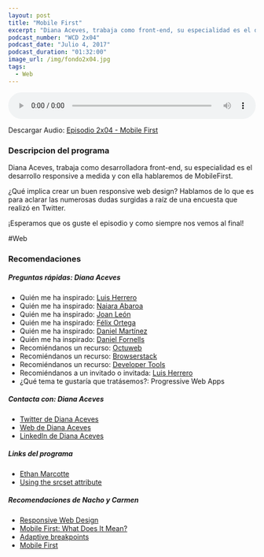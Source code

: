 ```yaml
---
layout: post
title: "Mobile First"
excerpt: "Diana Aceves, trabaja como front-end, su especialidad es el desarrollo responsive y con ella hablaremos de MobileFirst."
podcast_number: "WCD 2x04"
podcast_date: "Julio 4, 2017"
podcast_duration: "01:32:00"
image_url: /img/fondo2x04.jpg
tags: 
  - Web
---
```


<audio src="http://www.podtrac.com/pts/redirect.mp3/archive.org/download/WCD-2x04/WeCodeSign%202x04%20-%20Mobile%20First.mp3" preload="auto" controls style="width: 100%;">
  <p>Tu navegador no implementa el elemento audio</p>
</audio>

<p>Descargar Audio: <a href="http://www.podtrac.com/pts/redirect.mp3/archive.org/download/WCD-2x04/WeCodeSign%202x04%20-%20Mobile%20First.mp3" title="Botón derecho del ratón, luego guardar enlace como...">Episodio 2x04 - Mobile First</a></p>

<h3 class="post-title  post-heading">Descripcion del programa</h3>

Diana Aceves, trabaja como desarrolladora front-end, su especialidad es el desarrollo responsive a medida y con ella hablaremos de MobileFirst.

¿Qué implica crear un buen responsive web design? Hablamos de lo que es para aclarar las numerosas dudas surgidas a raíz de una encuesta que realizó en Twitter.

¡Esperamos que os guste el episodio y como siempre nos vemos al final!
 
<div class="rule"></div>

#Web

<div class="rule"></div>

<h3 class="post-title  post-heading">Recomendaciones</h3>

##### Preguntas rápidas: Diana Aceves

<ul>
  <li class="recomendacion"><span>Quién me ha inspirado: </span><a href="https://twitter.com/luishj">Luis Herrero</a></li>
  <li class="recomendacion"><span>Quién me ha inspirado: </span><a href="https://twitter.com/nabaroa">Naiara Abaroa</a></li>
  <li class="recomendacion"><span>Quién me ha inspirado: </span><a href="https://twitter.com/nucliweb">Joan León</a></li>
  <li class="recomendacion"><span>Quién me ha inspirado: </span><a href="https://twitter.com/Flodar">Félix Ortega</a></li>
  <li class="recomendacion"><span>Quién me ha inspirado: </span><a href="https://twitter.com/wakkos">Daniel Martínez</a></li>
  <li class="recomendacion"><span>Quién me ha inspirado: </span><a href="https://twitter.com/danifornells">Daniel Fornells</a></li>
  <li class="recomendacion"><span>Recomiéndanos un recurso: </span><a href="http://octuweb.com/">Octuweb</a></li>
  <li class="recomendacion"><span>Recomiéndanos un recurso: </span><a href="https://www.browserstack.com/">Browserstack</a></li>
  <li class="recomendacion"><span>Recomiéndanos un recurso: </span><a href="https://developer.chrome.com/devtools">Developer Tools</a></li>
  <li class="recomendacion"><span>Recomiéndanos a un invitado o invitada: </span><a href="https://twitter.com/luishj">Luis Herrero</a></li>
  <li class="recomendacion"><span>¿Qué tema te gustaría que tratásemos?: Progressive Web Apps</span></li>
</ul>

##### Contacta con: Diana Aceves

<ul>
  <li class="recomendacion"><a href="https://twitter.com/diana_aceves_">Twitter de Diana Aceves</a></li>
  <li class="recomendacion"><a href="http://hoyheaprendido.es/">Web de Diana Aceves</a></li>
  <li class="recomendacion"><a href="https://www.linkedin.com/in/dianaaceves/">LinkedIn de Diana Aceves</a></li>
</ul>

##### Links del programa

<ul>
  <li class="recomendacion"><a href="https://twitter.com/beep">Ethan Marcotte</a></li>
  <li class="recomendacion"><a href="https://developer.mozilla.org/en-US/docs/Web/HTML/Element/img#Example_3_Using_the_srcset_attribute">Using the srcset attribute</a></li>
</ul>

##### Recomendaciones de Nacho y Carmen

<ul>
  <li class="recomendacion"><a href="https://alistapart.com/article/responsive-web-design">Responsive Web Design</a></li>
  <li class="recomendacion"><a href="http://www.uxmatters.com/mt/archives/2012/03/mobile-first-what-does-it-mean.php">Mobile First: What Does It Mean?</a></li>
  <li class="recomendacion"><a href="https://www.uxpin.com/community/tutorials/adaptive-breakpoints/">Adaptive breakpoints</a></li>
  <li class="recomendacion"><a href="https://www.lukew.com/ff/entry.asp?933">Mobile First</a></li>
</ul>
